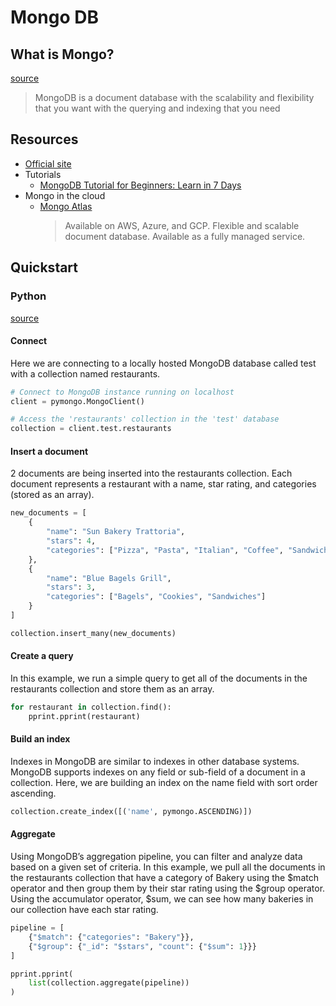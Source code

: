 # Mongo DB

## What is Mongo?

[source](https://www.mongodb.com/what-is-mongodb)

> MongoDB is a document database with the scalability and flexibility that you want with the querying and indexing that you need

## Resources

- [Official site](https://www.mongodb.com/)
- Tutorials
    - [MongoDB Tutorial for Beginners: Learn in 7 Days ](https://www.guru99.com/mongodb-tutorials.html)
- Mongo in the cloud
    - [Mongo Atlas](https://www.mongodb.com/cloud/atlas)
        > Available on AWS, Azure, and GCP.
        > Flexible and scalable document database. Available as a fully managed service.


## Quickstart

### Python

[source](https://www.mongodb.com/what-is-mongodb)

#### Connect

Here we are connecting to a locally hosted MongoDB database called test with a collection named restaurants.

```python
# Connect to MongoDB instance running on localhost
client = pymongo.MongoClient()

# Access the 'restaurants' collection in the 'test' database
collection = client.test.restaurants
```

#### Insert a document

2 documents are being inserted into the restaurants collection. Each document represents a restaurant with a name, star rating, and categories (stored as an array).

```python
new_documents = [
    {
        "name": "Sun Bakery Trattoria",
        "stars": 4,
        "categories": ["Pizza", "Pasta", "Italian", "Coffee", "Sandwiches"]
    },
    {
        "name": "Blue Bagels Grill",
        "stars": 3,
        "categories": ["Bagels", "Cookies", "Sandwiches"]
    }
]

collection.insert_many(new_documents)
```

#### Create a query

In this example, we run a simple query to get all of the documents in the restaurants collection and store them as an array.

```python
for restaurant in collection.find():
    pprint.pprint(restaurant)
```


#### Build an index

Indexes in MongoDB are similar to indexes in other database systems. MongoDB supports indexes on any field or sub-field of a document in a collection. Here, we are building an index on the name field with sort order ascending.

```python
collection.create_index([('name', pymongo.ASCENDING)])
```

#### Aggregate

Using MongoDB’s aggregation pipeline, you can filter and analyze data based on a given set of criteria. In this example, we pull all the documents in the restaurants collection that have a category of Bakery using the $match operator and then group them by their star rating using the $group operator. Using the accumulator operator, $sum, we can see how many bakeries in our collection have each star rating.

```python
pipeline = [
    {"$match": {"categories": "Bakery"}},
    {"$group": {"_id": "$stars", "count": {"$sum": 1}}}
]

pprint.pprint(
    list(collection.aggregate(pipeline))
)
```
